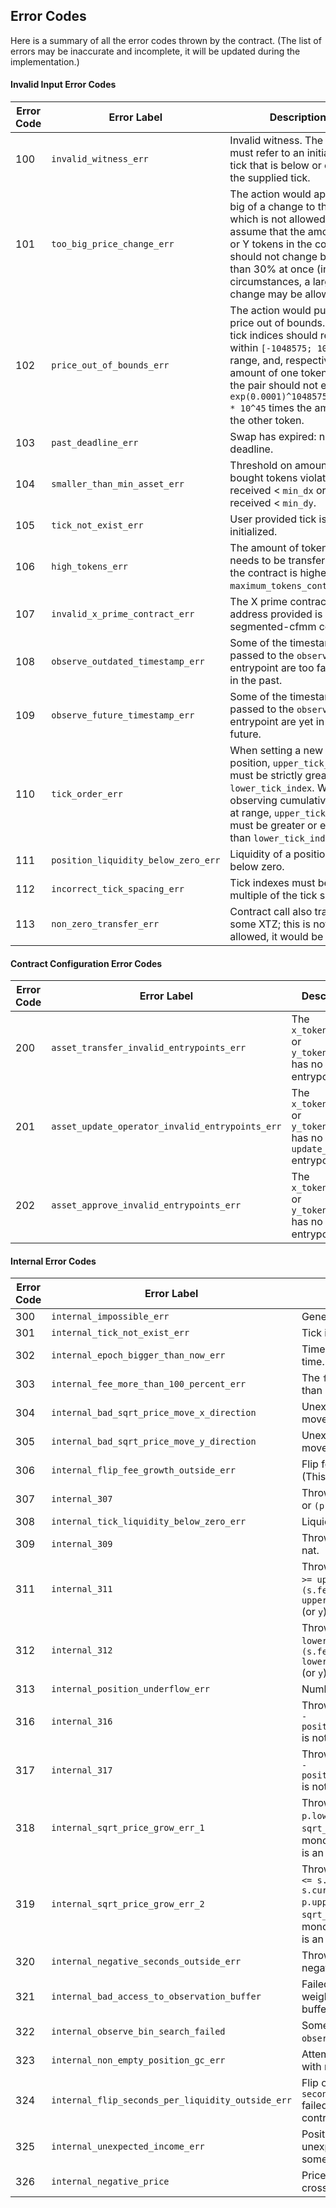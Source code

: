 <!--
- SPDX-FileCopyrightText: 2021 Arthur Breitman
-
- SPDX-License-Identifier: LicenseRef-MIT-Arthur-Breitman
-->

<!--
NOTE: This file should not be modified directly.
Use `stack scripts/generate_error_code.hs` instead.
-->

## Error Codes

Here is a summary of all the error codes thrown by the contract.
(The list of errors may be inaccurate and incomplete, it will be updated during the implementation.)


#### Invalid Input Error Codes

| Error Code       | Error Label      | Description                                           |
|------------------|------------------|-------------------------------------------------------|
| 100 | `invalid_witness_err` | Invalid witness. The witness must refer to an initialized tick that is below or equal to the supplied tick. |
| 101 | `too_big_price_change_err` | The action would apply too big of a change to the price, which is not allowed. We assume that the amount of X or Y tokens in the contract should not change by more than 30% at once (in some circumstances, a larger change may be allowed). |
| 102 | `price_out_of_bounds_err` | The action would put the price out of bounds. Used tick indices should remain within `[-1048575; 1048575]` range, and, respectively, amount of one token type in the pair should not exceed `exp(0.0001)^1048575 ≈ 3.46 * 10^45` times the amount in the other token. |
| 103 | `past_deadline_err` | Swap has expired: now > deadline. |
| 104 | `smaller_than_min_asset_err` | Threshold on amount of bought tokens violated: `dx` received < `min_dx` or `dy` received < `min_dy`. |
| 105 | `tick_not_exist_err` | User provided tick is not initialized. |
| 106 | `high_tokens_err` | The amount of tokens that needs to be transferred to the contract is higher than `maximum_tokens_contributed`. |
| 107 | `invalid_x_prime_contract_err` | The X prime contract address provided is not a segmented-cfmm contract. |
| 108 | `observe_outdated_timestamp_err` | Some of the timestamps passed to the `observe` entrypoint are too far back in the past. |
| 109 | `observe_future_timestamp_err` | Some of the timestamps passed to the `observe` entrypoint are yet in the future. |
| 110 | `tick_order_err` | When setting a new position, `upper_tick_index` must be strictly greater than `lower_tick_index`. When observing cumulative values at range, `upper_tick_index` must be greater or equal than `lower_tick_index`. |
| 111 | `position_liquidity_below_zero_err` | Liquidity of a position went below zero. |
| 112 | `incorrect_tick_spacing_err` | Tick indexes must be a multiple of the tick spacing. |
| 113 | `non_zero_transfer_err` | Contract call also transfers some XTZ; this is not allowed, it would be stuck. |


#### Contract Configuration Error Codes

| Error Code       | Error Label      | Description                                           |
|------------------|------------------|-------------------------------------------------------|
| 200 | `asset_transfer_invalid_entrypoints_err` | The `x_token_address` or `y_token_address` has no transfer entrypoint. |
| 201 | `asset_update_operator_invalid_entrypoints_err` | The `x_token_address` or `y_token_address` has no `update_operator` entrypoint. |
| 202 | `asset_approve_invalid_entrypoints_err` | The `x_token_address` or `y_token_address` has no `approve` entrypoint. |



#### Internal Error Codes

| Error Code       | Error Label      | Description                                           |
|------------------|------------------|-------------------------------------------------------|
| 300 | `internal_impossible_err` | Generic impossible error. |
| 301 | `internal_tick_not_exist_err` | Tick is not initialized. |
| 302 | `internal_epoch_bigger_than_now_err` | Time now is smaller than epoch time. |
| 303 | `internal_fee_more_than_100_percent_err` | The `fee_bps` is initialized to be higher than 10000 (100%). |
| 304 | `internal_bad_sqrt_price_move_x_direction` | Unexpected price direction movement after sqrt_price_move_x. |
| 305 | `internal_bad_sqrt_price_move_y_direction` | Unexpected price direction movement after sqrt_price_move_y. |
| 306 | `internal_flip_fee_growth_outside_err` | Flip for `fee_growth_outside` failed. (This is an invariant of the contract). |
| 307 | `internal_307` | Thrown when `(p.dx - dx_consumed)` or `(p.dy - dy_consumed)` is not nat. |
| 308 | `internal_tick_liquidity_below_zero_err` | Liquidity of a tick went below zero. |
| 309 | `internal_309` | Thrown when `(p.dx - r.dx)` is not nat. |
| 311 | `internal_311` | Thrown when `s.cur_tick_index.i >= upper_tick_index.i` and `(s.fee_growth.x - upper_tick.fee_growth_outside.x)` (or `y`) is not nat. |
| 312 | `internal_312` | Thrown when `s.cur_tick_index.i < lower_tick_index.i` and `(s.fee_growth.x - lower_tick.fee_growth_outside.x)` (or `y`) is not nat. |
| 313 | `internal_position_underflow_err` | Number of positions underflow. |
| 316 | `internal_316` | Thrown when `(fee_growth_inside.x - position.fee_growth_inside_last.x)` is not nat. |
| 317 | `internal_317` | Thrown when `(fee_growth_inside.y - position.fee_growth_inside_last.y)` is not nat. |
| 318 | `internal_sqrt_price_grow_err_1` | Thrown when `s.cur_tick_index.i < p.lower_tick_index.i` and the `sqrt_price` happened not to grow monotonically with tick indices (This is an invariant of the contract). |
| 319 | `internal_sqrt_price_grow_err_2` | Thrown when `p.lower_tick_index.i <= s.cur_tick_index.i && s.cur_tick_index.i < p.upper_tick_index.i` and the `sqrt_price` happened not to grow monotonically with tick indices (This is an invariant of the contract). |
| 320 | `internal_negative_seconds_outside_err` | Thrown when `seconds_outside` is negative. |
| 321 | `internal_bad_access_to_observation_buffer` | Failed to access a value in time-weighted i_c cumulative sums buffer. |
| 322 | `internal_observe_bin_search_failed` | Some issue with binary search in `observe` entrypoint. |
| 323 | `internal_non_empty_position_gc_err` | Attempt to garbade collect a tick with non-zero liquidity net. |
| 324 | `internal_flip_seconds_per_liquidity_outside_err` | Flip of `seconds_per_liquidity_outside` failed. (This is an invariant of the contract). |
| 325 | `internal_unexpected_income_err` | Position creation/change unexpectedly transferred tokens to someone |
| 326 | `internal_negative_price` | Price became negative when crossing a tick |


